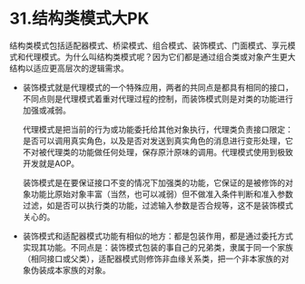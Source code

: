 # 31.结构类模式大PK

结构类模式包括适配器模式、桥梁模式、组合模式、装饰模式、门面模式、享元模式和代理模式。为什么叫结构类模式呢？因为它们都是通过组合类或对象产生更大结构以适应更高层次的逻辑需求。

+ 装饰模式就是代理模式的一个特殊应用，两者的共同点是都具有相同的接口，不同点则是代理模式着重对代理过程的控制，而装饰模式则是对类的功能进行加强或减弱。

  代理模式是把当前的行为或功能委托给其他对象执行，代理类负责接口限定：是否可以调用真实角色，以及是否对发送到真实角色的消息进行变形处理，它不对被代理类的功能做任何处理，保存原汁原味的调用。代理模式使用到极致开发就是AOP。

  装饰模式是在要保证接口不变的情况下加强类的功能，它保证的是被修饰的对象功能比原始对象丰富（当然，也可以减弱）但不做准入条件判断和准入参数过滤，如是否可以执行类的功能，过滤输入参数是否合规等，这不是装饰模式关心的。
+ 装饰模式和适配器模式功能有相似的地方：都是包装作用，都是通过委托方式实现其功能。不同点是：装饰模式包装的事自己的兄弟类，隶属于同一个家族（相同接口或父类），适配器模式则修饰非血缘关系类，把一个非本家族的对象伪装成本家族的对象。
